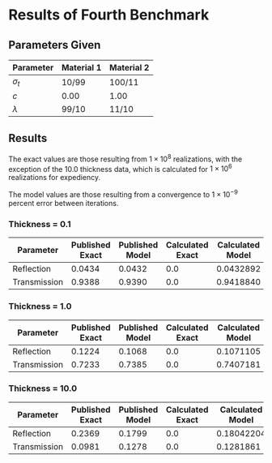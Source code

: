 # Results of Fourth Benchmark

## Parameters Given

Parameter | Material 1 | Material 2
--- | --- | ---
$\sigma_t$ | 10/99 | 100/11
$c$ | 0.00 | 1.00
$\lambda$ | 99/10 | 11/10

## Results

The exact values are those resulting from $1 \times 10^8$ realizations, with the exception of the 10.0 thickness data, which is calculated for $1 \times 10^6$ realizations for expediency.

The model values are those resulting from a convergence to $1 \times 10^{-9}$ percent error between iterations.

### Thickness = 0.1

Parameter | Published Exact | Published Model | Calculated Exact | Calculated Model
--- | --- | --- | --- | ---
Reflection | 0.0434 | 0.0432 | 0.0 | 0.0432892
Transmission | 0.9388 | 0.9390 | 0.0 | 0.9418840

### Thickness = 1.0

Parameter | Published Exact | Published Model | Calculated Exact | Calculated Model
--- | --- | --- | --- | ---
Reflection | 0.1224 | 0.1068 | 0.0 | 0.1071105
Transmission | 0.7233 | 0.7385 | 0.0 | 0.7407181

### Thickness = 10.0

Parameter | Published Exact | Published Model | Calculated Exact | Calculated Model
--- | --- | --- | --- | ---
Reflection | 0.2369 | 0.1799 | 0.0 | 0.18042204
Transmission | 0.0981 | 0.1278 | 0.0 | 0.1281861
